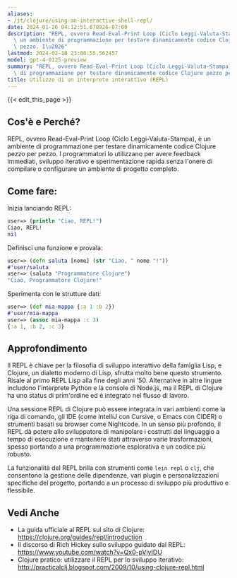 ```yaml
---
aliases:
- /it/clojure/using-an-interactive-shell-repl/
date: 2024-01-26 04:12:51.678926-07:00
description: "REPL, ovvero Read-Eval-Print Loop (Ciclo Leggi-Valuta-Stampa), \xE8\
  \ un ambiente di programmazione per testare dinamicamente codice Clojure pezzo per\
  \ pezzo. I\u2026"
lastmod: 2024-02-18 23:08:55.562457
model: gpt-4-0125-preview
summary: "REPL, ovvero Read-Eval-Print Loop (Ciclo Leggi-Valuta-Stampa), \xE8 un ambiente\
  \ di programmazione per testare dinamicamente codice Clojure pezzo per pezzo. I\u2026"
title: Utilizzo di un interprete interattivo (REPL)
---
```


{{< edit_this_page >}}

## Cos'è e Perché?
REPL, ovvero Read-Eval-Print Loop (Ciclo Leggi-Valuta-Stampa), è un ambiente di programmazione per testare dinamicamente codice Clojure pezzo per pezzo. I programmatori lo utilizzano per avere feedback immediati, sviluppo iterativo e sperimentazione rapida senza l'onere di compilare o configurare un ambiente di progetto completo.

## Come fare:
Inizia lanciando REPL:

```Clojure
user=> (println "Ciao, REPL!")
Ciao, REPL!
nil
```

Definisci una funzione e provala:
```Clojure
user=> (defn saluta [nome] (str "Ciao, " nome "!"))
#'user/saluta
user=> (saluta "Programmatore Clojure")
"Ciao, Programmatore Clojure!"
```

Sperimenta con le strutture dati:
```Clojure
user=> (def mia-mappa {:a 1 :b 2})
#'user/mia-mappa
user=> (assoc mia-mappa :c 3)
{:a 1, :b 2, :c 3}
```

## Approfondimento
Il REPL è chiave per la filosofia di sviluppo interattivo della famiglia Lisp, e Clojure, un dialetto moderno di Lisp, sfrutta molto bene questo strumento. Risale al primo REPL Lisp alla fine degli anni '50. Alternative in altre lingue includono l'interprete Python e la console di Node.js, ma il REPL di Clojure ha uno status di prim'ordine ed è integrato nel flusso di lavoro.

Una sessione REPL di Clojure può essere integrata in vari ambienti come la riga di comando, gli IDE (come IntelliJ con Cursive, o Emacs con CIDER) o strumenti basati su browser come Nightcode. In un senso più profondo, il REPL dà potere allo sviluppatore di manipolare i costrutti del linguaggio a tempo di esecuzione e mantenere stati attraverso varie trasformazioni, spesso portando a una programmazione esplorativa e un codice più robusto.

La funzionalità del REPL brilla con strumenti come `lein repl` o `clj`, che consentono la gestione delle dipendenze, vari plugin e personalizzazioni specifiche del progetto, portando a un processo di sviluppo più produttivo e flessibile.

## Vedi Anche
- La guida ufficiale al REPL sul sito di Clojure: https://clojure.org/guides/repl/introduction
- Il discorso di Rich Hickey sullo sviluppo guidato dal REPL: https://www.youtube.com/watch?v=Qx0-pViyIDU
- Clojure pratico: utilizzare il REPL per lo sviluppo iterativo: http://practicalclj.blogspot.com/2009/10/using-clojure-repl.html
